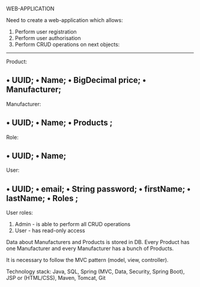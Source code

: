 WEB-APPLICATION

Need to create a web-application which allows:
1. Perform user registration
2. Perform user authorisation
3. Perform CRUD operations on next objects:
----------------------
Product:

•	UUID;
•	Name;
•	BigDecimal price;
•	Manufacturer;
----------------------
Manufacturer:

•	UUID;
•	Name;
•	Products <Product>;
----------------------
Role:

•	UUID;
•	Name;
----------------------
User:

•	UUID;
•	email;
•	String password;
•	firstName;
•	lastName;
•	Roles <Role>;
----------------------
User roles:
1. Admin - is able to perform all CRUD operations
2. User - has read-only access

Data about Manufacturers and Products is stored in DB.
Every Product has one Manufacturer and every Manufacturer has a bunch of Products.

It is necessary to follow the MVC pattern (model, view, controller).

Technology stack:
Java, SQL, Spring (MVC, Data, Security, Spring Boot), JSP or (HTML/CSS), Maven, Tomcat, Git
